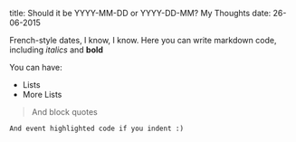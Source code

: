 title: Should it be YYYY-MM-DD or YYYY-DD-MM? My Thoughts
date: 26-06-2015

French-style dates, I know, I know. Here you can write markdown code, including *italics* and **bold**

You can have:
* Lists
* More Lists

> And block quotes

    And event highlighted code if you indent :)

